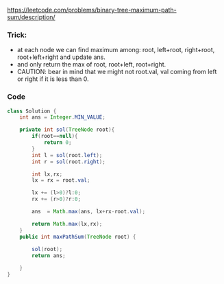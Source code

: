 https://leetcode.com/problems/binary-tree-maximum-path-sum/description/
### Trick:
- at each node we can find maximum among: root, left+root, right+root, root+left+right and update ans.
- and only return the max of root, root+left, root+right.
- CAUTION: bear in mind that we might not root.val, val coming from left or right if it is less than 0.

### Code
```java
class Solution {
    int ans = Integer.MIN_VALUE;

    private int sol(TreeNode root){
        if(root==null){
            return 0;
        }
        int l = sol(root.left);
        int r = sol(root.right);

        int lx,rx;
        lx = rx = root.val;

        lx += (l>0)?l:0;
        rx += (r>0)?r:0;

        ans  = Math.max(ans, lx+rx-root.val);

        return Math.max(lx,rx);
    }
    public int maxPathSum(TreeNode root) {
        
        sol(root);
        return ans;

    }
}
```